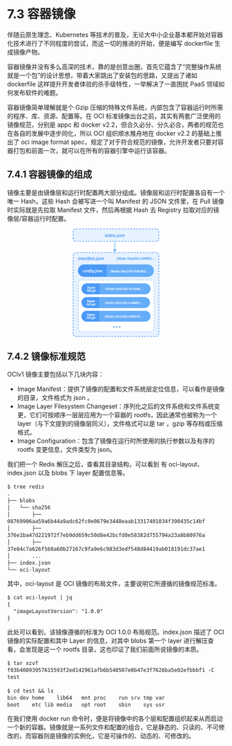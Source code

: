 # 7.3 容器镜像

伴随云原生理念、Kubernetes 等技术的普及，无论大中小企业基本都开始对容器化技术进行了不同程度的尝试，而这一切的推进的开始，便是编写 dockerfile 生成镜像产物。

容器镜像并没有多么高深的技术，靠的是创意出圈，首先它蕴含了“完整操作系统就是一个包”的设计思想，带着大家跳出了安装包的思路，又提出了诸如 dockerfile 这样提升开发者体验的杀手级特性，一举解决了一直困扰 PaaS 领域如何发布软件的难题。

容器镜像简单理解就是个 Gzip 压缩的特殊文件系统，内部包含了容器运行时所需的程序、库、资源、配置等。在 OCI 标准镜像出台之前，其实有两套广泛使用的镜像规范，分别是 appc 和 docker v2.2，但合久必分、分久必合，两者的规范也在各自的发展中逐步同化，所以 OCI 组织顺水推舟地在 docker v2.2 的基础上推出了 oci image format spec，规定了对于符合规范的镜像，允许开发者只要对容器打包和前面一次，就可以在所有的容器引擎中运行该容器。

## 7.4.1 容器镜像的组成

镜像主要是由镜像层和运行时配置两大部分组成。镜像层和运行时配置各自有一个唯一 Hash，这些 Hash 会被写进一个叫 Manifest 的 JSON 文件里，在 Pull 镜像时实际就是先拉取 Manifest 文件，然后再根据 Hash 去 Registry 拉取对应的镜像层/容器运行时配置。

<div  align="center">
  <img src="../assets/oci-image.png" width = "200"  align=center />
</div>

## 7.4.2 镜像标准规范

OCIv1 镜像主要包括以下几块内容：

- Image Manifest：提供了镜像的配置和文件系统层定位信息，可以看作是镜像的目录，文件格式为 json 。
- Image Layer Filesystem Changeset：序列化之后的文件系统和文件系统变更，它们可按顺序一层层应用为一个容器的 rootfs，因此通常也被称为一个 layer（与下文提到的镜像层同义），文件格式可以是 tar ，gzip 等存档或压缩格式。
- Image Configuration：包含了镜像在运行时所使用的执行参数以及有序的 rootfs 变更信息，文件类型为 json。


我们把一个 Redis 解压之后，查看其目录结构，可以看到 有 oci-layout、index.json 以及 blobs 下 layer 配置信息等。

```plain
$ tree redis
.
├── blobs
│   └── sha256
│       ├── 08769906aa59a6b44a9adc62fc0e0679e3448eaab13317401034f390435c14bf
│       ├── 376e1ba47d221972f7eb9dd659c50d8e42bcfd0e58382d755794a23a8b80976a
│       ├── 37e84c7a626f560a60b27167c9fa9e6c983d3edf548d84419ab018191dc37ae1
│       ...
├── index.json
└── oci-layout
```

其中，oci-layout 是 OCI 镜像的布局文件，主要说明它所遵循的镜像规范标准。

```plain
$ cat oci-layout | jq
{
  "imageLayoutVersion": "1.0.0"
}
```
此处可以看到，该镜像遵循的标准为 OCI 1.0.0 布局规范。index.json 描述了 OCI 镜像的实际配置和其中 Layer 的信息，对其中 blobs 第一个 layer 进行解压查看，会发现是这一个 rootfs 目录，这也印证了我们前面所说镜像的本质。

```plain
$ tar xzvf f03b40093957615593f2ed142961afb6b540507e0b47e3f7626ba5e02efbbbf1 -C test

$ cd test && ls 
bin	dev	home	lib64	mnt	proc	run	srv	tmp	var
boot	etc	lib	media	opt	root	sbin	sys	usr
```

在我们使用 docker run 命令时，便是将镜像中的各个层和配置组织起来从而启动一个新的容器。镜像就是一系列文件和配置的组合，它是静态的、只读的、不可修改的，而容器则是镜像的实例化，它是可操作的、动态的、可修改的。




